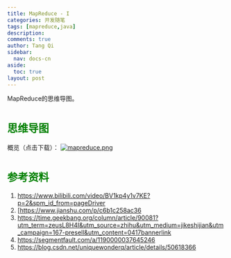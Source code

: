 ```yaml
---
title: MapReduce - I
categories: 开发随笔
tags: [mapreduce,java]
description: 
comments: true
author: Tang Qi
sidebar:
  nav: docs-cn
aside:
  toc: true
layout: post
---
```


MapReduce的思维导图。

<!--more-->

# <font face="黑体" color=green size=5>思维导图</font>


 概览（点击下载）：
[![mapreduce.png](https://github.com/iqgnat/iqgnat.github.io/raw/master/assets/images/2021-04-21-MapReduce_mindmap/MapReduce.png)](https://github.com/iqgnat/iqgnat.github.io/raw/master/assets/images/2021-04-21-MapReduce_mindmap/MapReduce.png)



# <font face="黑体" color=green size=5>参考资料</font>

1.  https://www.bilibili.com/video/BV1kp4y1v7KE?p=2&spm_id_from=pageDriver
2.  [https://www.jianshu.com/p/c6b1c258ac36
3.  https://time.geekbang.org/column/article/90081?utm_term=zeusL8H4I&utm_source=zhihu&utm_medium=jikeshijian&utm_campaign=167-presell&utm_content=0417bannerlink
4.  https://segmentfault.com/a/1190000037645246
5.  https://blog.csdn.net/uniquewonderq/article/details/50618366

